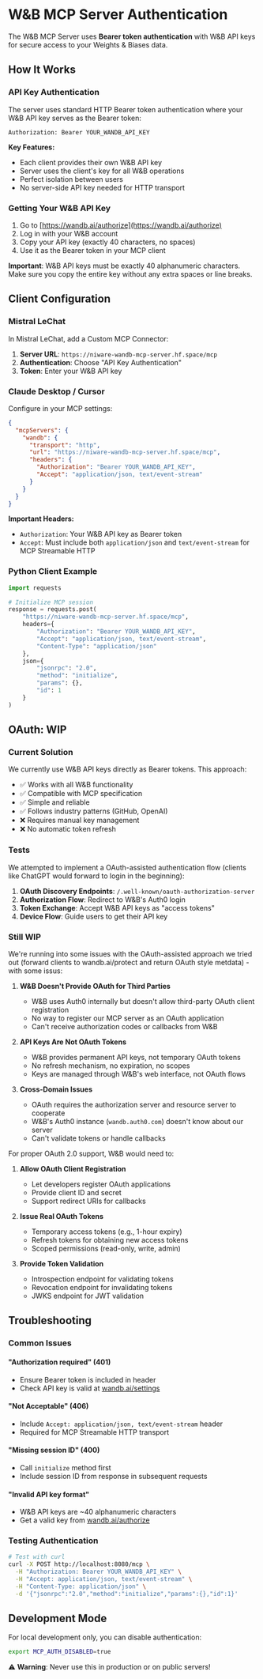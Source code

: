 # W&B MCP Server Authentication

The W&B MCP Server uses **Bearer token authentication** with W&B API keys for secure access to your Weights & Biases data.

## How It Works

### API Key Authentication

The server uses standard HTTP Bearer token authentication where your W&B API key serves as the Bearer token:

```http
Authorization: Bearer YOUR_WANDB_API_KEY
```

**Key Features:**
- Each client provides their own W&B API key
- Server uses the client's key for all W&B operations  
- Perfect isolation between users
- No server-side API key needed for HTTP transport

### Getting Your W&B API Key

1. Go to [https://wandb.ai/authorize](https://wandb.ai/authorize)
2. Log in with your W&B account
3. Copy your API key (exactly 40 characters, no spaces)
4. Use it as the Bearer token in your MCP client

**Important**: W&B API keys must be exactly 40 alphanumeric characters. Make sure you copy the entire key without any extra spaces or line breaks.

## Client Configuration

### Mistral LeChat

In Mistral LeChat, add a Custom MCP Connector:

1. **Server URL**: `https://niware-wandb-mcp-server.hf.space/mcp`
2. **Authentication**: Choose "API Key Authentication"
3. **Token**: Enter your W&B API key

### Claude Desktop / Cursor

Configure in your MCP settings:

```json
{
  "mcpServers": {
    "wandb": {
      "transport": "http",
      "url": "https://niware-wandb-mcp-server.hf.space/mcp",
      "headers": {
        "Authorization": "Bearer YOUR_WANDB_API_KEY",
        "Accept": "application/json, text/event-stream"
      }
    }
  }
}
```

**Important Headers:**
- `Authorization`: Your W&B API key as Bearer token
- `Accept`: Must include both `application/json` and `text/event-stream` for MCP Streamable HTTP

### Python Client Example

```python
import requests

# Initialize MCP session
response = requests.post(
    "https://niware-wandb-mcp-server.hf.space/mcp",
    headers={
        "Authorization": "Bearer YOUR_WANDB_API_KEY",
        "Accept": "application/json, text/event-stream",
        "Content-Type": "application/json"
    },
    json={
        "jsonrpc": "2.0",
        "method": "initialize",
        "params": {},
        "id": 1
    }
)
```

## OAuth: WIP

### Current Solution

We currently use W&B API keys directly as Bearer tokens. This approach:
- ✅ Works with all W&B functionality
- ✅ Compatible with MCP specification
- ✅ Simple and reliable
- ✅ Follows industry patterns (GitHub, OpenAI)
- ❌ Requires manual key management
- ❌ No automatic token refresh

### Tests
We attempted to implement a OAuth-assisted authentication flow (clients like ChatGPT would forward to login in the beginning):

1. **OAuth Discovery Endpoints**: `/.well-known/oauth-authorization-server`
2. **Authorization Flow**: Redirect to W&B's Auth0 login
3. **Token Exchange**: Accept W&B API keys as "access tokens"
4. **Device Flow**: Guide users to get their API key

### Still WIP
We're running into some issues with the OAuth-assisted approach we tried out (forward clients to wandb.ai/protect and return OAuth style metdata) - with some issus:

1. **W&B Doesn't Provide OAuth for Third Parties**
   - W&B uses Auth0 internally but doesn't allow third-party OAuth client registration
   - No way to register our MCP server as an OAuth application
   - Can't receive authorization codes or callbacks from W&B

2. **API Keys Are Not OAuth Tokens**
   - W&B provides permanent API keys, not temporary OAuth tokens
   - No refresh mechanism, no expiration, no scopes
   - Keys are managed through W&B's web interface, not OAuth flows

3. **Cross-Domain Issues**
   - OAuth requires the authorization server and resource server to cooperate
   - W&B's Auth0 instance (`wandb.auth0.com`) doesn't know about our server
   - Can't validate tokens or handle callbacks

For proper OAuth 2.0 support, W&B would need to:

1. **Allow OAuth Client Registration**
   - Let developers register OAuth applications
   - Provide client ID and secret
   - Support redirect URIs for callbacks

2. **Issue Real OAuth Tokens**
   - Temporary access tokens (e.g., 1-hour expiry)
   - Refresh tokens for obtaining new access tokens
   - Scoped permissions (read-only, write, admin)

3. **Provide Token Validation**
   - Introspection endpoint for validating tokens
   - Revocation endpoint for invalidating tokens
   - JWKS endpoint for JWT validation

## Troubleshooting

### Common Issues

#### "Authorization required" (401)
- Ensure Bearer token is included in header
- Check API key is valid at [wandb.ai/settings](https://wandb.ai/settings)

#### "Not Acceptable" (406)
- Include `Accept: application/json, text/event-stream` header
- Required for MCP Streamable HTTP transport

#### "Missing session ID" (400)
- Call `initialize` method first
- Include session ID from response in subsequent requests

#### "Invalid API key format"
- W&B API keys are ~40 alphanumeric characters
- Get a valid key from [wandb.ai/authorize](https://wandb.ai/authorize)

### Testing Authentication

```bash
# Test with curl
curl -X POST http://localhost:8080/mcp \
  -H "Authorization: Bearer YOUR_WANDB_API_KEY" \
  -H "Accept: application/json, text/event-stream" \
  -H "Content-Type: application/json" \
  -d '{"jsonrpc":"2.0","method":"initialize","params":{},"id":1}'
```

## Development Mode

For local development only, you can disable authentication:

```bash
export MCP_AUTH_DISABLED=true
```

⚠️ **Warning**: Never use this in production or on public servers!